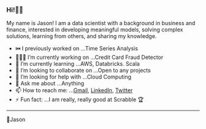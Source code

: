### Hi!👋🏾 


My name is Jason! I am a data scientist with a background in business and finance, interested in developing meaningful models, solving complex solutions, learning from others, and sharing my knowledge.


- ⏮️ I previously worked on ...Time Series Analysis
- 👨🏾‍💻 I’m currently working on ...Credit Card Fraud Detector
- 🌱 I’m currently learning ...AWS, Databricks. Scala 
- 🧩 I’m looking to collaborate on ...Open to any projects
- 🤔 I’m looking for help with ...Cloud Computing
- 💬 Ask me about ...Anything
- 📫 How to reach me: ...[Gmail](robinsonjason761!gmail.com), [LinkedIn](https://www.linkedin.com/in/jasrobinson12/), [Twitter](https://twitter.com/jasonrob_)
- ⚡ Fun fact: ...I am really, really good at Scrabble 🏆
*** 
🚀Jason
